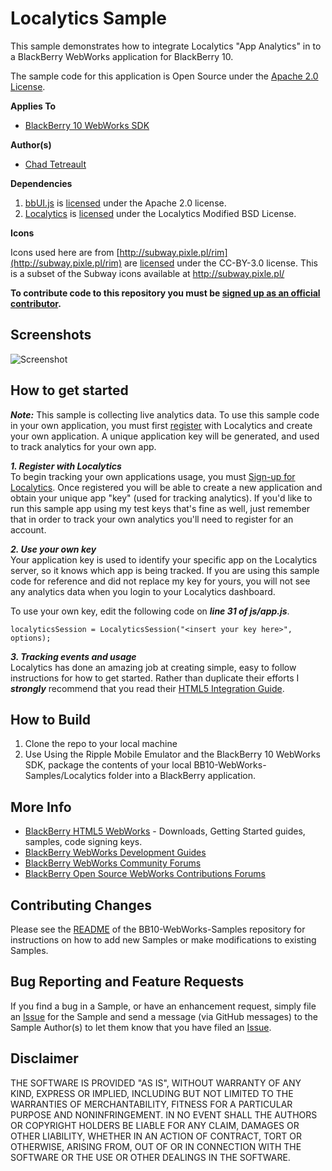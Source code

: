 # Localytics Sample

This sample demonstrates how to integrate Localytics "App Analytics" in to a BlackBerry WebWorks application for BlackBerry 10.

The sample code for this application is Open Source under the [Apache 2.0 License](http://www.apache.org/licenses/LICENSE-2.0.html).

**Applies To**

* [BlackBerry 10 WebWorks SDK](https://developer.blackberry.com/html5/download/sdk) 

**Author(s)** 

* [Chad Tetreault](http://www.twitter.com/chadtatro)

**Dependencies**

1. [bbUI.js](https://github.com/blackberry/bbUI.js) is [licensed](https://github.com/blackberry/bbUI.js/blob/master/LICENSE) under the Apache 2.0 license.
2. [Localytics](http://localytics.com) is [licensed](http://www.localytics.com/docs/opensourceinfo/#license-documentation) under the Localytics Modified BSD License.

**Icons**

Icons used here are from [http://subway.pixle.pl/rim](http://subway.pixle.pl/rim) are [licensed](http://creativecommons.org/licenses/by/3.0/) under the CC-BY-3.0 license.  This is a subset of the Subway icons available at http://subway.pixle.pl/

**To contribute code to this repository you must be [signed up as an official contributor](http://blackberry.github.com/howToContribute.html).**

## Screenshots 

![Screenshot](https://raw.github.com/blackberry/BB10-WebWorks-Samples/master/Localytics/screenshot.png)


## How to get started

***Note:*** This sample is collecting live analytics data. To use this sample code in your own application, you must first [register](http://www.localytics.com/register) with Localytics and create your own application. A unique application key will be generated, and used to track analytics for your own app.

***1. Register with Localytics***</br>
To begin tracking your own applications usage, you must [Sign-up for Localytics](http://www.localytics.com/register). Once registered you will be able to create a new application and obtain your unique app "key" (used for tracking analytics). If you'd like to run this sample app using my test keys that's fine as well, just remember that in order to track your own analytics you'll need to register for an account.<br/>

***2. Use your own key***</br>
Your application key is used to identify your specific app on the Localytics server, so it knows which app is being tracked. If you are using this sample code for reference and did not replace my key for yours, you will not see any analytics data when you login to your Localytics dashboard.

To use your own key, edit the following code on ***line 31 of js/app.js***.

```
localyticsSession = LocalyticsSession("<insert your key here>", options);
```

***3. Tracking events and usage***</br>
Localytics has done an amazing job at creating simple, easy to follow instructions for how to get started. Rather than duplicate their efforts I ***strongly*** recommend that you read their [HTML5 Integration Guide](http://www.localytics.com/docs/html5-integration/).

## How to Build

1. Clone the repo to your local machine
2. Use Using the Ripple Mobile Emulator and the BlackBerry 10 WebWorks SDK, package the contents of your local BB10-WebWorks-Samples/Localytics folder into a BlackBerry application.

## More Info

* [BlackBerry HTML5 WebWorks](https://bdsc.webapps.blackberry.com/html5/) - Downloads, Getting Started guides, samples, code signing keys.
* [BlackBerry WebWorks Development Guides](https://bdsc.webapps.blackberry.com/html5/documentation)
* [BlackBerry WebWorks Community Forums](http://supportforums.blackberry.com/t5/Web-and-WebWorks-Development/bd-p/browser_dev)
* [BlackBerry Open Source WebWorks Contributions Forums](http://supportforums.blackberry.com/t5/BlackBerry-WebWorks/bd-p/ww_con)

## Contributing Changes

Please see the [README](https://github.com/blackberry/BB10-WebWorks-Samples) of the BB10-WebWorks-Samples repository for instructions on how to add new Samples or make modifications to existing Samples.

## Bug Reporting and Feature Requests

If you find a bug in a Sample, or have an enhancement request, simply file an [Issue](https://github.com/blackberry/BB10-WebWorks-Samples/issues) for the Sample and send a message (via GitHub messages) to the Sample Author(s) to let them know that you have filed an [Issue](https://github.com/blackberry/BB10-WebWorks-Samples/issues).

## Disclaimer

THE SOFTWARE IS PROVIDED "AS IS", WITHOUT WARRANTY OF ANY KIND, EXPRESS OR IMPLIED, INCLUDING BUT NOT LIMITED TO THE WARRANTIES OF MERCHANTABILITY, FITNESS FOR A PARTICULAR PURPOSE AND NONINFRINGEMENT. IN NO EVENT SHALL THE AUTHORS OR COPYRIGHT HOLDERS BE LIABLE FOR ANY CLAIM, DAMAGES OR OTHER LIABILITY, WHETHER IN AN ACTION OF CONTRACT, TORT OR OTHERWISE, ARISING FROM, OUT OF OR IN CONNECTION WITH THE SOFTWARE OR THE USE OR OTHER DEALINGS IN THE SOFTWARE.
